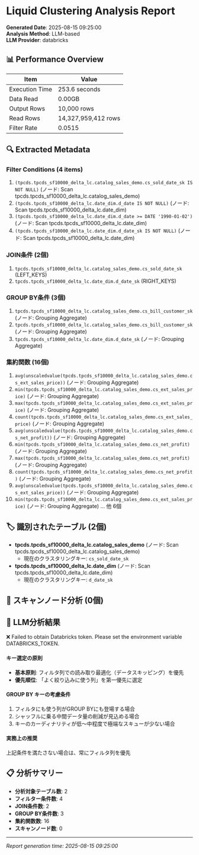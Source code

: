 # Liquid Clustering Analysis Report

**Generated Date**: 2025-08-15 09:25:00  
**Analysis Method**: LLM-based  
**LLM Provider**: databricks

## 📊 Performance Overview

| Item | Value |
|------|-----|
| Execution Time | 253.6 seconds |
| Data Read | 0.00GB |
| Output Rows | 10,000 rows |
| Read Rows | 14,327,959,412 rows |
| Filter Rate | 0.0515 |

## 🔍 Extracted Metadata

### Filter Conditions (4 items)
1. `(tpcds.tpcds_sf10000_delta_lc.catalog_sales_demo.cs_sold_date_sk IS NOT NULL)` (ノード: Scan tpcds.tpcds_sf10000_delta_lc.catalog_sales_demo)
2. `(tpcds.tpcds_sf10000_delta_lc.date_dim.d_date IS NOT NULL)` (ノード: Scan tpcds.tpcds_sf10000_delta_lc.date_dim)
3. `(tpcds.tpcds_sf10000_delta_lc.date_dim.d_date >= DATE '1990-01-02')` (ノード: Scan tpcds.tpcds_sf10000_delta_lc.date_dim)
4. `(tpcds.tpcds_sf10000_delta_lc.date_dim.d_date_sk IS NOT NULL)` (ノード: Scan tpcds.tpcds_sf10000_delta_lc.date_dim)

### JOIN条件 (2個)
1. `tpcds.tpcds_sf10000_delta_lc.catalog_sales_demo.cs_sold_date_sk` (LEFT_KEYS)
2. `tpcds.tpcds_sf10000_delta_lc.date_dim.d_date_sk` (RIGHT_KEYS)

### GROUP BY条件 (3個)
1. `tpcds.tpcds_sf10000_delta_lc.catalog_sales_demo.cs_bill_customer_sk` (ノード: Grouping Aggregate)
2. `tpcds.tpcds_sf10000_delta_lc.catalog_sales_demo.cs_bill_customer_sk` (ノード: Grouping Aggregate)
3. `tpcds.tpcds_sf10000_delta_lc.date_dim.d_date_sk` (ノード: Grouping Aggregate)

### 集約関数 (16個)
1. `avg(unscaledvalue(tpcds.tpcds_sf10000_delta_lc.catalog_sales_demo.cs_ext_sales_price))` (ノード: Grouping Aggregate)
2. `min(tpcds.tpcds_sf10000_delta_lc.catalog_sales_demo.cs_ext_sales_price)` (ノード: Grouping Aggregate)
3. `max(tpcds.tpcds_sf10000_delta_lc.catalog_sales_demo.cs_ext_sales_price)` (ノード: Grouping Aggregate)
4. `count(tpcds.tpcds_sf10000_delta_lc.catalog_sales_demo.cs_ext_sales_price)` (ノード: Grouping Aggregate)
5. `avg(unscaledvalue(tpcds.tpcds_sf10000_delta_lc.catalog_sales_demo.cs_net_profit))` (ノード: Grouping Aggregate)
6. `min(tpcds.tpcds_sf10000_delta_lc.catalog_sales_demo.cs_net_profit)` (ノード: Grouping Aggregate)
7. `max(tpcds.tpcds_sf10000_delta_lc.catalog_sales_demo.cs_net_profit)` (ノード: Grouping Aggregate)
8. `count(tpcds.tpcds_sf10000_delta_lc.catalog_sales_demo.cs_net_profit)` (ノード: Grouping Aggregate)
9. `avg(unscaledvalue(tpcds.tpcds_sf10000_delta_lc.catalog_sales_demo.cs_ext_sales_price))` (ノード: Grouping Aggregate)
10. `min(tpcds.tpcds_sf10000_delta_lc.catalog_sales_demo.cs_ext_sales_price)` (ノード: Grouping Aggregate)
... 他 6個

## 🏷️ 識別されたテーブル (2個)

- **tpcds.tpcds_sf10000_delta_lc.catalog_sales_demo** (ノード: Scan tpcds.tpcds_sf10000_delta_lc.catalog_sales_demo)
  - 現在のクラスタリングキー: `cs_sold_date_sk`
- **tpcds.tpcds_sf10000_delta_lc.date_dim** (ノード: Scan tpcds.tpcds_sf10000_delta_lc.date_dim)
  - 現在のクラスタリングキー: `d_date_sk`

## 🔎 スキャンノード分析 (0個)


## 🤖 LLM分析結果

❌ Failed to obtain Databricks token. Please set the environment variable DATABRICKS_TOKEN.

#### キー選定の原則
- **基本原則**: フィルタ列での読み取り最適化（データスキッピング）を優先
- **優先順位**: 「よく絞り込みに使う列」を第一優先に選定

#### GROUP BY キーの考慮条件

1. フィルタにも使う列がGROUP BYにも登場する場合
2. シャッフルに乗る中間データ量の削減が見込める場合
3. キーのカーディナリティが低〜中程度で極端なスキューが少ない場合

#### 実務上の推奨

上記条件を満たさない場合は、常にフィルタ列を優先

## 📋 分析サマリー

- **分析対象テーブル数**: 2
- **フィルター条件数**: 4
- **JOIN条件数**: 2
- **GROUP BY条件数**: 3
- **集約関数数**: 16
- **スキャンノード数**: 0

---
*Report generation time: 2025-08-15 09:25:00*
